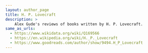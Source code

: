 ```yaml
---
layout: author_page
title: H. P. Lovecraft
description: >
    Alex Gude's reviews of books written by H. P. Lovecraft.
same_as_urls:
  - https://www.wikidata.org/wiki/Q169566
  - https://en.wikipedia.org/wiki/H._P._Lovecraft
  - https://www.goodreads.com/author/show/9494.H_P_Lovecraft
---
```

